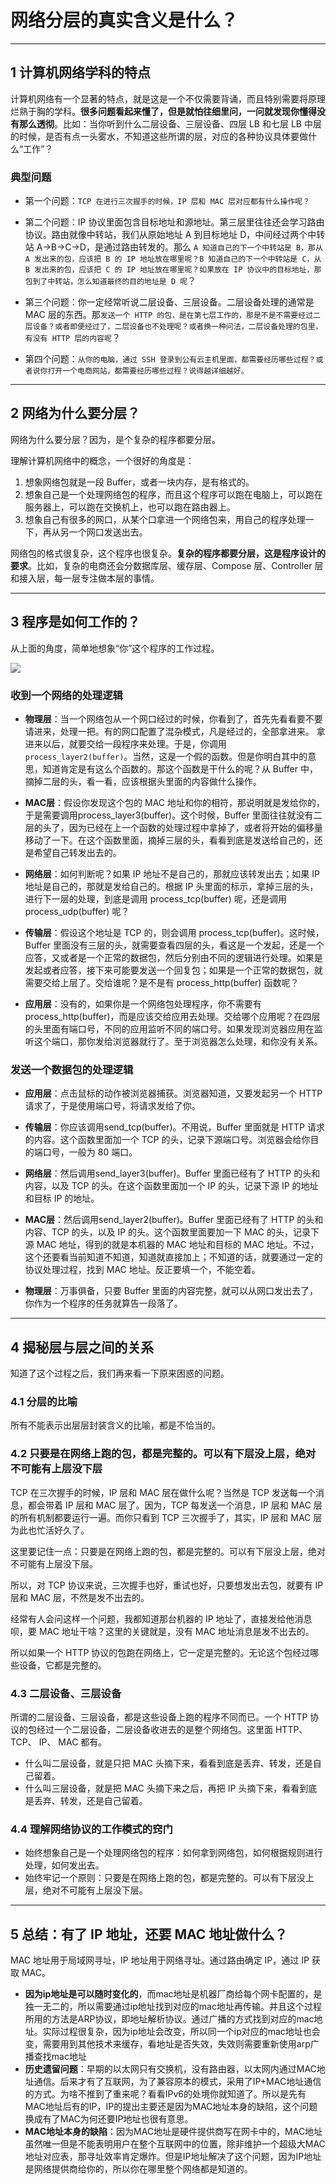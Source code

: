 # 网络分层的真实含义是什么？

---
## 1 计算机网络学科的特点

计算机网络有一个显著的特点，就是这是一个不仅需要背诵，而且特别需要将原理烂熟于胸的学科。**很多问题看起来懂了，但是就怕往细里问，一问就发现你懂得没有那么透彻**。比如：当你听到什么二层设备、三层设备、四层 LB 和七层 LB 中层的时候，是否有点一头雾水，不知道这些所谓的层，对应的各种协议具体要做什么“工作”？

### 典型问题

- 第一个问题：`TCP 在进行三次握手的时候，IP 层和 MAC 层对应都有什么操作呢？`

- 第二个问题：IP 协议里面包含目标地址和源地址。第三层里往往还会学习路由协议。路由就像中转站，我们从原始地址 A 到目标地址 D，中间经过两个中转站 A->B->C->D，是通过路由转发的。那么 `A 知道自己的下一个中转站是 B，那从 A 发出来的包，应该把 B 的 IP 地址放在哪里呢？B 知道自己的下一个中转站是 C，从 B 发出来的包，应该把 C 的 IP 地址放在哪里呢？如果放在 IP 协议中的目标地址，那包到了中转站，怎么知道最终的目的地址是 D 呢`？

- 第三个问题：你一定经常听说二层设备、三层设备。二层设备处理的通常是 MAC 层的东西。那`发送一个 HTTP 的包，是在第七层工作的，那是不是不需要经过二层设备？或者即便经过了，二层设备也不处理呢？或者换一种问法，二层设备处理的包里，有没有 HTTP 层的内容呢`？

- 第四个问题：`从你的电脑，通过 SSH 登录到公有云主机里面，都需要经历哪些过程？或者说你打开一个电商网站，都需要经历哪些过程？说得越详细越好。`

---
## 2 网络为什么要分层？

网络为什么要分层？因为，是个复杂的程序都要分层。

理解计算机网络中的概念，一个很好的角度是：

1. 想象网络包就是一段 Buffer，或者一块内存，是有格式的。
1. 想象自己是一个处理网络包的程序，而且这个程序可以跑在电脑上，可以跑在服务器上，可以跑在交换机上，也可以跑在路由器上。
1. 想象自己有很多的网口，从某个口拿进一个网络包来，用自己的程序处理一下，再从另一个网口发送出去。

网络包的格式很复杂，这个程序也很复杂。**复杂的程序都要分层，这是程序设计的要求**。比如，复杂的电商还会分数据库层、缓存层、Compose 层、Controller 层和接入层，每一层专注做本层的事情。

---
## 3 程序是如何工作的？

从上面的角度，简单地想象“你”这个程序的工作过程。

![](index_files/you.jpg)

### 收到一个网络的处理逻辑

- **物理层**：当一个网络包从一个网口经过的时候，你看到了，首先先看看要不要请进来，处理一把。有的网口配置了混杂模式，凡是经过的，全部拿进来。
拿进来以后，就要交给一段程序来处理。于是，你调用 `process_layer2(buffer)`。当然，这是一个假的函数。但是你明白其中的意思，知道肯定是有这么个函数的。那这个函数是干什么的呢？从 Buffer 中，摘掉二层的头，看一看，应该根据头里面的内容做什么操作。

- **MAC层**：假设你发现这个包的 MAC 地址和你的相符，那说明就是发给你的，于是需要调用process_layer3(buffer)。这个时候，Buffer 里面往往就没有二层的头了，因为已经在上一个函数的处理过程中拿掉了，或者将开始的偏移量移动了一下。在这个函数里面，摘掉三层的头，看看到底是发送给自己的，还是希望自己转发出去的。

- **网络层**：如何判断呢？如果 IP 地址不是自己的，那就应该转发出去；如果 IP 地址是自己的，那就是发给自己的。根据 IP 头里面的标示，拿掉三层的头，进行下一层的处理，到底是调用 process_tcp(buffer) 呢，还是调用 process_udp(buffer) 呢？

- **传输层**：假设这个地址是 TCP 的，则会调用 process_tcp(buffer)。这时候，Buffer 里面没有三层的头，就需要查看四层的头，看这是一个发起，还是一个应答，又或者是一个正常的数据包，然后分别由不同的逻辑进行处理。如果是发起或者应答，接下来可能要发送一个回复包；如果是一个正常的数据包，就需要交给上层了。交给谁呢？是不是有 process_http(buffer) 函数呢？

- **应用层**：没有的，如果你是一个网络包处理程序，你不需要有 process_http(buffer)，而是应该交给应用去处理。交给哪个应用呢？在四层的头里面有端口号，不同的应用监听不同的端口号。如果发现浏览器应用在监听这个端口，那你发给浏览器就行了。至于浏览器怎么处理，和你没有关系。

### 发送一个数据包的处理逻辑

- **应用层**：点击鼠标的动作被浏览器捕获。浏览器知道，又要发起另一个 HTTP 请求了，于是使用端口号，将请求发给了你。

- **传输层**：你应该调用send_tcp(buffer)。不用说，Buffer 里面就是 HTTP 请求的内容。这个函数里面加一个 TCP 的头，记录下源端口号。浏览器会给你目的端口号，一般为 80 端口。

- **网络层**：然后调用send_layer3(buffer)。Buffer 里面已经有了 HTTP 的头和内容，以及 TCP 的头。在这个函数里面加一个 IP 的头，记录下源 IP 的地址和目标 IP 的地址。

- **MAC层**：然后调用send_layer2(buffer)。Buffer 里面已经有了 HTTP 的头和内容、TCP 的头，以及 IP 的头。这个函数里面要加一下 MAC 的头，记录下源 MAC 地址，得到的就是本机器的 MAC 地址和目标的 MAC 地址。不过，这个还要看当前知道不知道，知道就直接加上；不知道的话，就要通过一定的协议处理过程，找到 MAC 地址。反正要填一个，不能空着。

- **物理层**：万事俱备，只要 Buffer 里面的内容完整，就可以从网口发出去了，你作为一个程序的任务就算告一段落了。


---
## 4 揭秘层与层之间的关系

知道了这个过程之后，我们再来看一下原来困惑的问题。

### 4.1 分层的比喻

所有不能表示出层层封装含义的比喻，都是不恰当的。

### 4.2 只要是在网络上跑的包，都是完整的。可以有下层没上层，绝对不可能有上层没下层

TCP 在三次握手的时候，IP 层和 MAC 层在做什么呢？当然是 TCP 发送每一个消息，都会带着 IP 层和 MAC 层了。因为，TCP 每发送一个消息，IP 层和 MAC 层的所有机制都要运行一遍。而你只看到 TCP 三次握手了，其实，IP 层和 MAC 层为此也忙活好久了。

这里要记住一点：只要是在网络上跑的包，都是完整的。可以有下层没上层，绝对不可能有上层没下层。

所以，对 TCP 协议来说，三次握手也好，重试也好，只要想发出去包，就要有 IP 层和 MAC 层，不然是发不出去的。

经常有人会问这样一个问题，我都知道那台机器的 IP 地址了，直接发给他消息呗，要 MAC 地址干啥？这里的关键就是，没有 MAC 地址消息是发不出去的。

所以如果一个 HTTP 协议的包跑在网络上，它一定是完整的。无论这个包经过哪些设备，它都是完整的。

### 4.3 二层设备、三层设备

所谓的二层设备、三层设备，都是这些设备上跑的程序不同而已。一个 HTTP 协议的包经过一个二层设备，二层设备收进去的是整个网络包。这里面 HTTP、TCP、 IP、 MAC 都有。

- 什么叫二层设备，就是只把 MAC 头摘下来，看看到底是丢弃、转发，还是自己留着。
- 什么叫三层设备，就是把 MAC 头摘下来之后，再把 IP 头摘下来，看看到底是丢弃、转发，还是自己留着。

### 4.4 理解网络协议的工作模式的窍门

- 始终想象自己是一个处理网络包的程序：如何拿到网络包，如何根据规则进行处理，如何发出去。
- 始终牢记一个原则：只要是在网络上跑的包，都是完整的。可以有下层没上层，绝对不可能有上层没下层。

---
## 5 总结：有了 IP 地址，还要 MAC 地址做什么？

MAC 地址用于局域网寻址，IP 地址用于网络寻址。通过路由确定 IP，通过 IP 获取 MAC。

- **因为ip地址是可以随时变化的**，而mac地址是机器厂商给每个网卡配置的，是独一无二的，所以需要通过ip地址找到对应的mac地址再传输。并且这个过程所用的方法是ARP协议，即地址解析协议。通过广播的方式找到对应的mac地址。实际过程很复杂，因为ip地址会改变，所以同一个ip对应的mac地址也会变，需要用到其他技术来缓存，看地址是否失效，失效则需要重新使用arp广播查找mac地址
- **历史遗留问题**：早期的以太网只有交换机，没有路由器，以太网内通过MAC地址通信。后来才有了互联网，为了兼容原本的模式，采用了IP+MAC地址通信的方式。为啥不推到了重来呢？看看IPv6的处境你就知道了。所以是先有MAC地址后有的IP，IP的提出主要还是因为MAC地址本身的缺陷，这个问题换成有了MAC为何还要IP地址也很有意思。
- **MAC地址本身的缺陷**：因为MAC地址是硬件提供商写在网卡中的，MAC地址虽然唯一但是不能表明用户在整个互联网中的位置，除非维护一个超级大MAC地址对应表，那寻址效率肯定爆炸。但是IP地址解决了这个问题，因为IP地址是网络提供商给你的，所以你在哪里整个网络都是知道的。
